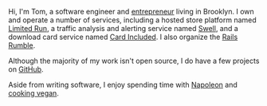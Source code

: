 Hi, I'm Tom, a software engineer and [entrepreneur](http://cloudwarmerinc.com)
living in Brooklyn. I own and operate a number of services, including a
hosted store platform named [Limited Run](http://limitedrun.com), a traffic
analysis and alerting service named [Swell](http://heyswell.com), and a download
card service named [Card Included](http://cardincluded.com). I also organize the
[Rails Rumble](http://railsrumble.com).

Although the majority of my work isn't open source, I do have a few projects on
[GitHub](http://github.com/tsmango).

Aside from writing software, I enjoy spending time with [Napoleon](/napoleon)
and [cooking vegan](http://instagram.com/onehungryvegan).
